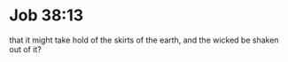 # Job 38:13

that it might take hold of the skirts of the earth, and the wicked be shaken out of it?
